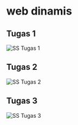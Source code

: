# web dinamis

## Tugas 1
![SS Tugas 1](https://user-images.githubusercontent.com/63032983/97804220-037fd400-1c81-11eb-9332-175565c06669.png)

## Tugas 2
![SS Tugas 2](https://user-images.githubusercontent.com/63032983/97804250-26aa8380-1c81-11eb-9b94-5c0bedae1128.png)

## Tugas 3
![SS Tugas 3](https://user-images.githubusercontent.com/63032983/97804265-3cb84400-1c81-11eb-9965-e46d3daa9b02.png)
